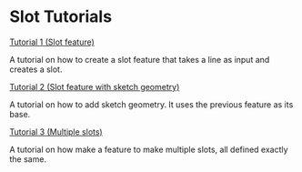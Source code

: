 # Slot Tutorials

[Tutorial 1 (Slot feature)](tutorial-1/)

A tutorial on how to create a slot feature that takes a line as input and creates a slot.

[Tutorial 2 (Slot feature with sketch geometry)](tutorial-2/)

A tutorial on how to add sketch geometry. It uses the previous feature as its base.

[Tutorial 3 (Multiple slots)](tutorial-3/)

A tutorial on how make a feature to make multiple slots, all defined exactly the same.
